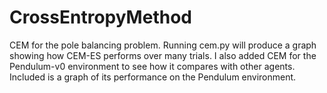 # CrossEntropyMethod
CEM for the pole balancing problem. Running cem.py will produce a graph showing how CEM-ES performs over many trials.
I also added CEM for the Pendulum-v0 environment to see how it compares with other agents. Included is a graph of its performance on the Pendulum environment.
